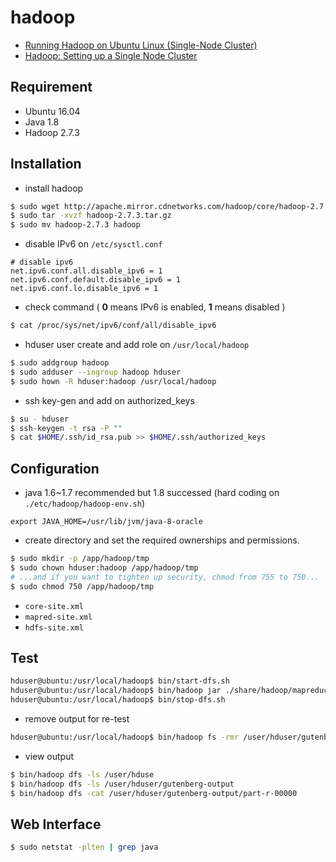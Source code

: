 # hadoop
* [Running Hadoop on Ubuntu Linux (Single-Node Cluster)](http://www.michael-noll.com/tutorials/running-hadoop-on-ubuntu-linux-single-node-cluster/)
* [Hadoop: Setting up a Single Node Cluster](https://hadoop.apache.org/docs/stable/hadoop-project-dist/hadoop-common/SingleCluster.html)

## Requirement
* Ubuntu 16.04
* Java 1.8
* Hadoop 2.7.3

## Installation
* install hadoop
```bash
$ sudo wget http://apache.mirror.cdnetworks.com/hadoop/core/hadoop-2.7.3/hadoop-2.7.3.tar.gz
$ sudo tar -xvzf hadoop-2.7.3.tar.gz
$ sudo mv hadoop-2.7.3 hadoop
```
* disable IPv6 on `/etc/sysctl.conf`
```
# disable ipv6
net.ipv6.conf.all.disable_ipv6 = 1
net.ipv6.conf.default.disable_ipv6 = 1
net.ipv6.conf.lo.disable_ipv6 = 1
```
* check command ( **0** means IPv6 is enabled, **1** means disabled )
```bash
$ cat /proc/sys/net/ipv6/conf/all/disable_ipv6
```


* hduser user create and add role on `/usr/local/hadoop`
```bash
$ sudo addgroup hadoop
$ sudo adduser --ingroup hadoop hduser
$ sudo hown -R hduser:hadoop /usr/local/hadoop 
```
* ssh key-gen and add on authorized_keys
```bash
$ su - hduser
$ ssh-keygen -t rsa -P ""
$ cat $HOME/.ssh/id_rsa.pub >> $HOME/.ssh/authorized_keys
```

## Configuration
* java 1.6~1.7 recommended but 1.8 successed (hard coding on `./etc/hadoop/hadoop-env.sh`)
```
export JAVA_HOME=/usr/lib/jvm/java-8-oracle
```
* create directory and set the required ownerships and permissions.
```bash
$ sudo mkdir -p /app/hadoop/tmp
$ sudo chown hduser:hadoop /app/hadoop/tmp
# ...and if you want to tighten up security, chmod from 755 to 750...
$ sudo chmod 750 /app/hadoop/tmp
```
* `core-site.xml`
* `mapred-site.xml`
* `hdfs-site.xml`

## Test
```bash
hduser@ubuntu:/usr/local/hadoop$ bin/start-dfs.sh
hduser@ubuntu:/usr/local/hadoop$ bin/hadoop jar ./share/hadoop/mapreduce/hadoop-mapreduce-examples-2.7.3.jar wordcount /user/hduser/gutenberg /user/hduser/gutenberg-output
hduser@ubuntu:/usr/local/hadoop$ bin/stop-dfs.sh
```
* remove output for re-test
```bash
hduser@ubuntu:/usr/local/hadoop$ bin/hadoop fs -rmr /user/hduser/gutenberg-output
```

* view output
```bash
$ bin/hadoop dfs -ls /user/hduse
$ bin/hadoop dfs -ls /user/hduser/gutenberg-output
$ bin/hadoop dfs -cat /user/hduser/gutenberg-output/part-r-00000
```

## Web Interface
```bash
$ sudo netstat -plten | grep java
```

